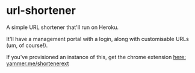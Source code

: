 # url-shortener
A simple URL shortener that'll run on Heroku.

It'll have a management portal with a login, along with customisable URLs (um, of course!).

If you've provisioned an instance of this, get the chrome extension [here: yammer.me/shortenerext](https://yammer.me/shortenerext)
